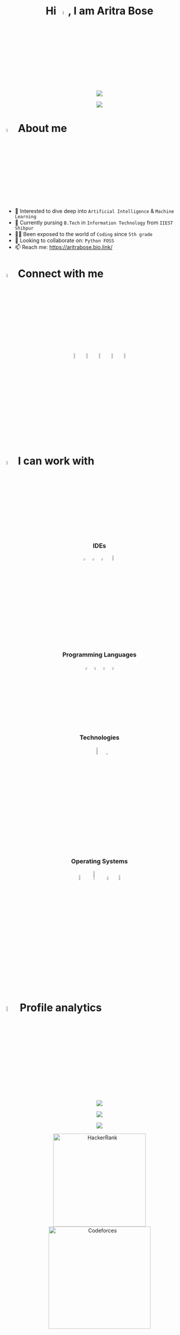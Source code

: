 <h1 align="center"> Hi <img src="https://c.tenor.com/nebZyl8oN7IAAAAi/wave-hello.gif" width="5%">, I am Aritra Bose  </h1>
<p align="center">
  <a href="https://github.com/DenverCoder1/readme-typing-svg"><img src="https://readme-typing-svg.herokuapp.com?color=%2307F700&lines=Amateur+Programmer;Pursuing+B.Tech+in+Information+Technology;996+max+rating+on+Codeforces;C%2B%2B+Gold+badge+on+HackerRank;Always+learning+new+things+.+.+.&center=true&width=500&height=50"></a>
</p>

<p align="center">
  <img src="https://komarev.com/ghpvc/?username=bose-aritra2003&color=blueviolet"/>
</p>

<h1 align="left"><img src="https://c.tenor.com/fmo7ehm6tn0AAAAi/man-tipping-hand-joypixels.gif" width="5%"> About me  </h1>

- 👀 Interested to dive deep into `Artificial Intelligence` & `Machine Learning`
- 🌱 Currently pursing `B.Tech` in `Information Technology` from `IIEST Shibpur`
- :technologist: Been exposed to the world of `Coding` since `5th grade`
- 💞️ Looking to collaborate on: `Python FOSS`
- 📫 Reach me: https://aritrabose.bio.link/

<h1 align="left"><img src="https://c.tenor.com/QHW_ZXV4LUUAAAAi/covid-social-media.gif" width="5%"> Connect with me  </h1>
<p align="center">
  <a href="https://aritrabose.bio.link/"><img src="https://i.imgur.com/exot03O.png" width="6%" alt="Bio Link"/></a>
  <a href="https://www.linkedin.com/in/bose-aritra2003/"><img src="https://i.imgur.com/ocLF6w9.png" width="6%" alt="LinkedIn"/></a>
  <a href="https://www.instagram.com/bose_aritra2003/"><img src="https://i.imgur.com/kW8LrD3.png" width="6%" alt="Instagram"/></a>
  <a href="https://twitter.com/bose_aritra2003"><img src="https://i.imgur.com/qm4OwSV.gif" width="6%" alt="Twitter"/></a>
  <a href="https://www.facebook.com/aritrabose2003"><img src="https://i.imgur.com/KfgAoiN.png" width="6%" alt="Facebook"/></a>
</p>

<h1 align="left"><img src="https://c.tenor.com/KvRIHOyJN-sAAAAi/gears-spinning.gif" width="5%"> I can work with  </h1>

<h3 align="center">IDEs</h3>
<p align="center">
  <a href="https://code.visualstudio.com/"><img src="https://i.imgur.com/yDpqaqo.png" width="4%" alt="Visual Studio Code"/></a>
  <a href="https://www.jetbrains.com/"><img src="https://i.imgur.com/61BKGDo.png" width="4%" alt="JetBrains"/></a>
  <a href="https://developer.android.com/studio"><img src="https://i.imgur.com/4xXgvQb.png" width="4%" alt="Android Studio"/></a>
  <a href="https://developer.apple.com/xcode/"><img src="https://i.imgur.com/0huM3hk.png" width="6%" alt="XCode"/></a>
</p>

<h3 align="center">Programming Languages</h3>
<p align="center">
  <a href="https://www.python.org/"><img src="https://i.imgur.com/8CEA1KU.png" width="4%" alt="Python"/></a>
  <a href="https://isocpp.org/"><img src="https://i.imgur.com/rQIR1Ll.png" width="4%" alt="C++"/></a>
  <a href="https://en.cppreference.com/w/c/language"><img src="https://i.imgur.com/x3a1GI1.png" width="4%" alt="C"/></a>
  <a href="https://www.java.com/en/"><img src="https://i.imgur.com/ayKgrwE.png" width="4%" alt="Java"/></a>
</p>

<h3 align="center">Technologies</h3>
<p align="center">
  <a href="https://www.mysql.com/"><img src="https://i.imgur.com/xiEhebE.png" width="7%" alt="MySQL"/></a>
  <a href="https://www.mongodb.com/"><img src="https://i.imgur.com/Co5Bv1m.png" width="2%" alt="MongoDB"/></a>
</p>

<h3 align="center">Operating Systems</h3>
<p align="center">
  <a href="https://www.microsoft.com/en-in/windows"><img src="https://i.imgur.com/9qDBfGh.png" width="6%" alt="Windows"/></a>
  <a href="https://www.kali.org/"><img src="https://www.kali.org/images/kali-dragon-icon.svg" width="8%" alt="Kali Linux"/></a>
  <a href="https://ubuntu.com/"><img src="https://i.imgur.com/hdLBYIm.png" width="5%" alt="Ubuntu"/></a>
  <a href="https://www.apple.com/in/macos/"><img src="https://i.imgur.com/hAgUVFc.png" width="6%" alt="MacOS"/></a>
</p>

<h1 align="left"><img src="https://c.tenor.com/LSHKMiRdLggAAAAi/statistics-trending-up.gif" width="6%"> Profile analytics  </h1>

<p align="center">
  <img src="https://github-profile-trophy.vercel.app/?username=ryo-ma&theme=flat&no-bg=true&no-frame=true&column=4&margin-w=20&margin-h=20"/>
</p>

<p align="center">
  <img src="https://github-readme-stats.vercel.app/api?username=bose-aritra2003&show_icons=true&theme=chartreuse-dark&hide=contribs,prs,issues"/>
</p>

<p align="center">
  <img src="https://github-readme-stats.vercel.app/api/top-langs/?username=bose-aritra2003&layout=compact"/>
</p>

<p align="center">
  <a href="https://www.hackerrank.com/bose_aritra2003"><img src="https://i.imgur.com/YoGleZM.png" width="250px" alt="HackerRank"/></a>
  <a href="https://codeforces.com/profile/bose_aritra2003"><img src="https://i.imgur.com/8TyzSJ6.png" width="275px" alt="Codeforces"/></a>
</p>
